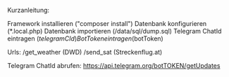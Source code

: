 Kurzanleitung:

Framework installieren ("composer install")
Datenbank konfigurieren (*.local.php)
Datenbank importieren (/data/sql/dump.sql)
Telegram ChatId eintragen ($telegramCId)
BotToken eintragen ($botToken) 

Urls:
/get_weather (DWD)
/send_sat (Streckenflug.at)

Telegram ChatId abrufen:
https://api.telegram.org/botTOKEN/getUpdates
